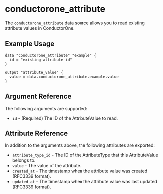 # conductorone_attribute

The `conductorone_attribute` data source allows you to read existing attribute values in ConductorOne.

## Example Usage

```hcl
data "conductorone_attribute" "example" {
  id = "existing-attribute-id"
}

output "attribute_value" {
  value = data.conductorone_attribute.example.value
}
```

## Argument Reference

The following arguments are supported:

* `id` - (Required) The ID of the AttributeValue to read.

## Attribute Reference

In addition to the arguments above, the following attributes are exported:

* `attribute_type_id` - The ID of the AttributeType that this AttributeValue belongs to.
* `value` - The value of the attribute.
* `created_at` - The timestamp when the attribute value was created (RFC3339 format).
* `updated_at` - The timestamp when the attribute value was last updated (RFC3339 format). 